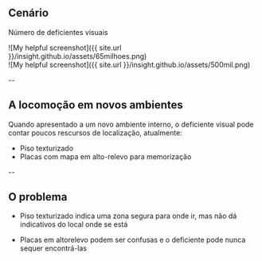 ## Cenário

Número de deficientes visuais

<div class="fragment" markdown="1">
![My helpful screenshot]({{ site.url }}/insight.github.io/assets/65milhoes.png)
</div>
<div class="fragment" markdown="1">
![My helpful screenshot]({{ site.url }}/insight.github.io/assets/500mil.png)
</div>

--

## A locomoção em novos ambientes

Quando apresentado a um novo ambiente interno, o deficiente visual pode contar
poucos rescursos de localização, atualmente:

- Piso texturizado
- Placas com mapa em alto-relevo para memorização

--

## O problema

- Piso texturizado indica uma zona segura para onde ir, mas não dá indicativos do
local onde se está

- Placas em altorelevo podem ser confusas e o deficiente pode nunca sequer encontrá-las
